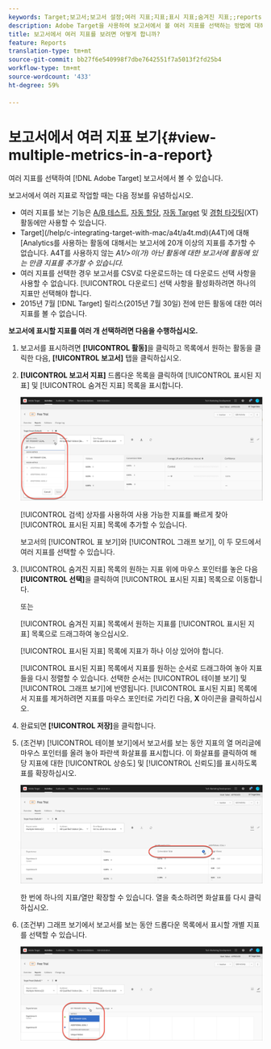 ```yaml
---
keywords: Target;보고서;보고서 설정;여러 지표;지표;표시 지표;숨겨진 지표;;reports;report settings;multiple metrics;metrics;showled metrics;hidden metrics
description: Adobe Target을 사용하여 보고서에서 볼 여러 지표를 선택하는 방법에 대해 알아보십시오.
title: 보고서에서 여러 지표를 보려면 어떻게 합니까?
feature: Reports
translation-type: tm+mt
source-git-commit: bb27f6e540998f7dbe7642551f7a5013f2fd25b4
workflow-type: tm+mt
source-wordcount: '433'
ht-degree: 59%

---
```



# 보고서에서 여러 지표 보기{#view-multiple-metrics-in-a-report}

여러 지표를 선택하여 [!DNL Adobe Target] 보고서에서 볼 수 있습니다.

보고서에서 여러 지표로 작업할 때는 다음 정보를 유념하십시오.

* 여러 지표를 보는 기능은 [A/B 테스트](/help/c-activities/t-test-ab/test-ab.md), [자동 할당](/help/c-activities/automated-traffic-allocation/automated-traffic-allocation.md), [자동 Target](/help/c-activities/auto-target/auto-target-to-optimize.md) 및 [경험 타깃팅](/help/c-activities/t-experience-target/experience-target.md)(XT) 활동에만 사용할 수 있습니다.
* Target](/help/c-integrating-target-with-mac/a4t/a4t.md)(A4T)에 대해 [Analytics를 사용하는 활동에 대해서는 보고서에 20개 이상의 지표를 추가할 수 없습니다. A4T를 사용하지 않는 *A1/>이(가) 아닌 활동에 대한 보고서에 활동에 있는 만큼 지표를 추가할 수 있습니다.*
* 여러 지표를 선택한 경우 보고서를 CSV로 다운로드하는 데 [](/help/c-reports/downloading-data-in-csv-file.md)다운로드 선택 사항을 사용할 수 없습니다. [!UICONTROL 다운로드] 선택 사항을 활성화하려면 하나의 지표만 선택해야 합니다.
* 2015년 7월 [!DNL Target] 릴리스(2015년 7월 30일) 전에 만든 활동에 대한 여러 지표를 볼 수 없습니다.

**보고서에 표시할 지표를 여러 개 선택하려면 다음을 수행하십시오.**

1. 보고서를 표시하려면 **[!UICONTROL 활동]**&#x200B;을 클릭하고 목록에서 원하는 활동을 클릭한 다음, **[!UICONTROL 보고서]** 탭을 클릭하십시오.
1. **[!UICONTROL 보고서 지표]** 드롭다운 목록을 클릭하여 [!UICONTROL 표시된 지표] 및 [!UICONTROL 숨겨진 지표] 목록을 표시합니다.

   ![](assets/multiple_metrics.png)

   [!UICONTROL 검색] 상자를 사용하여 사용 가능한 지표를 빠르게 찾아 [!UICONTROL 표시된 지표] 목록에 추가할 수 있습니다.

   보고서의 [!UICONTROL 표 보기]와 [!UICONTROL 그래프 보기], 이 두 모드에서 여러 지표를 선택할 수 있습니다.

1. [!UICONTROL 숨겨진 지표] 목록의 원하는 지표 위에 마우스 포인터를 놓은 다음 **[!UICONTROL 선택]**&#x200B;을 클릭하여 [!UICONTROL 표시된 지표] 목록으로 이동합니다.

   또는

   [!UICONTROL 숨겨진 지표] 목록에서 원하는 지표를 [!UICONTROL 표시된 지표] 목록으로 드래그하여 놓으십시오.

   [!UICONTROL 표시된 지표] 목록에 지표가 하나 이상 있어야 합니다.

   [!UICONTROL 표시된 지표] 목록에서 지표를 원하는 순서로 드래그하여 놓아 지표들을 다시 정렬할 수 있습니다. 선택한 순서는 [!UICONTROL 테이블 보기] 및 [!UICONTROL 그래프 보기]에 반영됩니다. [!UICONTROL 표시된 지표] 목록에서 지표를 제거하려면 지표를 마우스 포인터로 가리킨 다음, **X** 아이콘을 클릭하십시오.

1. 완료되면 **[!UICONTROL 저장]**&#x200B;을 클릭합니다.
1. (조건부) [!UICONTROL 테이블 보기]에서 보고서를 보는 동안 지표의 열 머리글에 마우스 포인터를 올려 놓아 파란색 화살표를 표시합니다. 이 화살표를 클릭하여 해당 지표에 대한 [!UICONTROL 상승도] 및 [!UICONTROL 신뢰도]를 표시하도록 표를 확장하십시오.

   ![](assets/multiple_metrics_table.png)

   한 번에 하나의 지표/열만 확장할 수 있습니다. 열을 축소하려면 화살표를 다시 클릭하십시오.

1. (조건부) 그래프 보기에서 보고서를 보는 동안 드롭다운 목록에서 표시할 개별 지표를 선택할 수 있습니다.

   ![](assets/multiple_metrics_graph.png)

